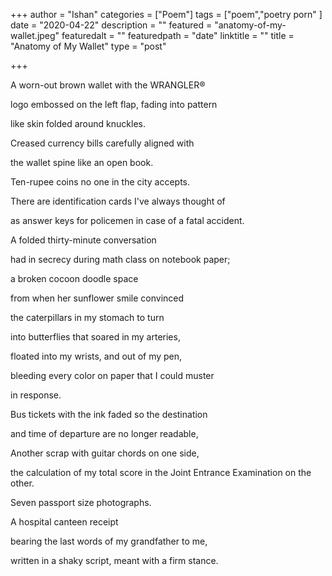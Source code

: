 +++
author = "Ishan"
categories = ["Poem"]
tags = ["poem","poetry porn" ]
date = "2020-04-22"
description = ""
featured = "anatomy-of-my-wallet.jpeg"
featuredalt = ""
featuredpath = "date"
linktitle = ""
title = "Anatomy of My Wallet"
type = "post"

+++

A worn-out brown wallet with the WRANGLER<html>&reg;</html>

logo embossed on the left flap, fading into pattern 

like skin folded around knuckles.

Creased currency bills carefully aligned with 

the wallet spine like an open book.

Ten-rupee coins no one in the city accepts.

There are identification cards I've always thought of 

as answer keys for policemen in case of a fatal accident.

A folded thirty-minute conversation 

had in secrecy during math class on notebook paper; 

a broken cocoon doodle space 

from when her sunflower smile convinced 

the caterpillars in my stomach to turn 

into butterflies that soared in my arteries, 

floated into my wrists, and out of my pen, 

bleeding every color on paper that I could muster 

in response.

Bus tickets with the ink faded so the destination 

and time of departure are no longer readable,

Another scrap with guitar chords on one side, 

the calculation of my total score in the Joint Entrance Examination on the other.

Seven passport size photographs.

A hospital canteen receipt 

bearing the last words of my grandfather to me, 

written in a shaky script, meant with a firm stance.
